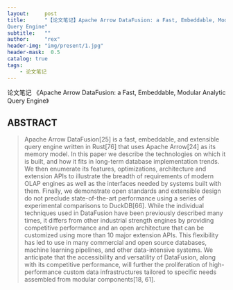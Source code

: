 ```yaml
---
layout:     post
title:      "【论文笔记】Apache Arrow DataFusion: a Fast, Embeddable, Modular Analytic
Query Engine"
subtitle:   ""
author:     "rex"
header-img: "img/present/1.jpg"
header-mask:  0.5
catalog: true
tags:
    - 论文笔记
---
```


论文笔记 《Apache Arrow DataFusion: a Fast, Embeddable, Modular Analytic
Query Engine》

## ABSTRACT
> Apache Arrow DataFusion[25] is a fast, embeddable, and extensible query engine written in Rust[76] that uses Apache Arrow[24] as its memory model. In this paper we describe the technologies on which it is built, and how it fits in long-term database implementation trends. We then enumerate its features, optimizations, architecture and extension APIs to illustrate the breadth of requirements of modern OLAP engines as well as the interfaces needed by systems built with them. Finally, we demonstrate open standards and extensible design do not preclude state-of-the-art performance using a series of experimental comparisons to DuckDB[66]. While the individual techniques used in DataFusion have been previously described many times, it differs from other industrial strength engines by providing competitive performance and an open architecture that can be customized using more than 10 major extension APIs. This flexibility has led to use in many commercial and open source databases, machine learning pipelines, and other data-intensive systems. We anticipate that the accessibility and versatility of DataFusion, along with its competitive performance, will further the proliferation of high-performance custom data infrastructures tailored to specific needs assembled from modular components[18, 61].